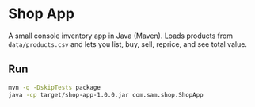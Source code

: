 # Shop App 

A small console inventory app in Java (Maven). Loads products from `data/products.csv` and lets you list, buy, sell, reprice, and see total value.

## Run
```bash
mvn -q -DskipTests package
java -cp target/shop-app-1.0.0.jar com.sam.shop.ShopApp
```
